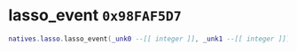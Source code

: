 # lasso_event `0x98FAF5D7`

```lua
natives.lasso.lasso_event(_unk0 --[[ integer ]], _unk1 --[[ integer ]])
```